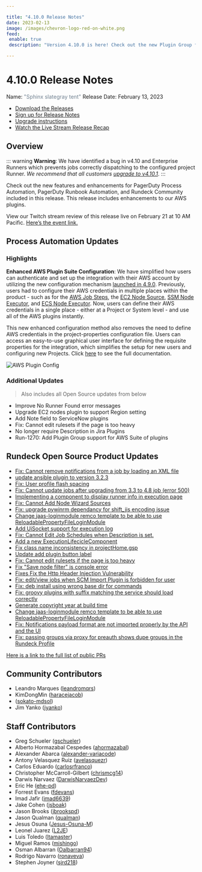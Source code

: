 ```yaml
---

title: "4.10.0 Release Notes"
date: 2023-02-13
image: /images/chevron-logo-red-on-white.png
feed:
 enable: true
 description: "Version 4.10.0 is here! Check out the new Plugin Group for AWS plugins."

---
```


# 4.10.0 Release Notes

Name: <span style="color: slategray"><span class="glyphicon glyphicon-tent"></span> "Sphinx slategray tent"</span>
Release Date: February 13, 2023

- [Download the Releases](https://download.rundeck.com/)
- [Sign up for Release Notes](https://www.rundeck.com/release-notes-signup)
- [Upgrade instructions](/upgrading/)
- [Watch the Live Stream Release Recap](https://youtu.be/stDTPTNZJNM)

## Overview

::: warning
**Warning**: We have identified a bug in v4.10 and Enterprise Runners which prevents jobs correctly dispatching to the configured project Runner. _We recommend that all customers [upgrade to v4.10.1](version-4.10.1.md)_. 
:::

Check out the new features and enhancements for PagerDuty Process Automation, PagerDuty Runbook Automation, and Rundeck Community included in this release. This release includes enhancements to our AWS plugins. 

View our Twitch stream review of this release live on February 21 at 10 AM Pacific. [Here’s the event link.](https://www.twitch.tv/pagerduty/schedule)

## Process Automation Updates

### Highlights

**Enhanced AWS Plugin Suite Configuration**: We have simplified how users can authenticate and set up the integration with their AWS account by utilizing the new configuration mechanism [launched in 4.9.0](/history/4_x/version-4.9.0.md). Previously, users had to configure their AWS credentials in multiple places within the product - such as for the [AWS Job Steps](/manual/job-plugins.md), the [EC2 Node Source](/manual/projects/resource-model-sources/aws.md), [SSM Node Executor](/manual/projects/node-execution/aws-ssm.md), and [ECS Node Executor](/manual/projects/node-execution/aws-ecs.md). Now, users can define their AWS credentials in a single place - either at a Project or System level - and use all of the AWS plugins instantly.

This new enhanced configuration method also removes the need to define AWS credentials in the project-properties configuration file. Users can access an easy-to-use graphical user interface for defining the requisite properties for the integration, which simplifies the setup for new users and configuring new Projects. Click [here](/manual/plugins/aws-plugins-overview) to see the full documentation.

![AWS Plugin Config](~@assets/img/relnotes-4.10.0-awsplugingroup.png)

### Additional Updates

> Also includes all Open Source updates from below

* Improve No Runner Found error messages
* Upgrade EC2 nodes plugin to support Region setting
* Add Note field to ServiceNow plugins
* Fix: Cannot edit rulesets if the page is too heavy
* No longer require Description in Jira Plugins
* Run-1270: Add Plugin Group support for AWS Suite of plugins

## Rundeck Open Source Product Updates

* [Fix: Cannot remove notifications from a job by loading an XML file](https://github.com/rundeck/rundeck/pull/8118)
* [update ansible plugin to version 3.2.3](https://github.com/rundeck/rundeck/pull/8117)
* [Fix: User profile flash spacing](https://github.com/rundeck/rundeck/pull/8115)
* [Fix: Cannot update jobs after upgrading from 3.3 to 4.8 job (error 500)](https://github.com/rundeck/rundeck/pull/8112)
* [Implementing a component to display runner info in execution page](https://github.com/rundeck/rundeck/pull/8108)
* [Fix: Cannot Add Node Wizard Sources](https://github.com/rundeck/rundeck/pull/8100)
* [Fix: upgrade pywinrm dependancy for shift_jis encoding issue](https://github.com/rundeck/rundeck/pull/8098)
* [Change jaas-loginmodule remco template to be able to use ReloadablePropertyFileLoginModule](https://github.com/rundeck/rundeck/pull/8094)
* [Add UiSocket support for execution log](https://github.com/rundeck/rundeck/pull/8092)
* [Fix: Cannot Edit Job Schedules when Description is set.](https://github.com/rundeck/rundeck/pull/8091)
* [Add a new ExecutionLifecicleComponent](https://github.com/rundeck/rundeck/pull/8083)
* [Fix class name inconsistency in projectHome.gsp](https://github.com/rundeck/rundeck/pull/8082)
* [Update add plugin button label](https://github.com/rundeck/rundeck/pull/8080)
* [Fix: Cannot edit rulesets if the page is too heavy](https://github.com/rundeck/rundeck/pull/8076)
* [Fix &quot;Save node filter&quot; js console error](https://github.com/rundeck/rundeck/pull/8072)
* [Fixes Fix the Http Header Injection Vulnerability](https://github.com/rundeck/rundeck/pull/8070)
* [Fix: edit/view jobs when SCM Import Plugin is forbidden for user](https://github.com/rundeck/rundeck/pull/8047)
* [Fix: deb install using wrong base dir for commands](https://github.com/rundeck/rundeck/pull/8043)
* [Fix: groovy plugins with suffix matching the service should load correctly](https://github.com/rundeck/rundeck/pull/8034)
* [Generate copyright year at build time](https://github.com/rundeck/rundeck/pull/8033)
* [Change jaas-loginmodule remco template to be able to use ReloadablePropertyFileLoginModule](https://github.com/rundeck/rundeck/pull/8018)
* [Fix: Notifications payload format are not imported properly by the API and the UI](https://github.com/rundeck/rundeck/pull/8005)
* [Fix: passing groups via proxy for preauth shows dupe groups in the Rundeck Profile](https://github.com/rundeck/rundeck/pull/7982)


[Here is a link to the full list of public PRs](https://github.com/rundeck/rundeck/pulls?q=is%3Apr+milestone%3A4.10.0+is%3Aclosed)


## Community Contributors

* Leandro Marques ([leandromqrs](https://github.com/leandromqrs))
* KimDongMin ([haracejacob](https://github.com/haracejacob))
* ([sokato-mdsol](https://github.com/sokato-mdsol))
* Jim Yanko ([jyanko](https://github.com/jyanko))


## Staff Contributors

* Greg Schueler ([gschueler](https://github.com/gschueler))
* Alberto Hormazabal Cespedes ([ahormazabal](https://github.com/ahormazabal))
* Alexander Abarca ([alexander-variacode](https://github.com/alexander-variacode))
* Antony Velasquez Ruiz ([avelasquezr](https://github.com/avelasquezr))
* Carlos Eduardo ([carlosrfranco](https://github.com/carlosrfranco))
* Christopher McCarroll-Gilbert ([chrismcg14](https://github.com/chrismcg14))
* Darwis Narvaez ([DarwisNarvaezDev](https://github.com/DarwisNarvaezDev))
* Eric He ([ehe-pd](https://github.com/ehe-pd))
* Forrest Evans ([fdevans](https://github.com/fdevans))
* Imad Jafir ([imad6639](https://github.com/imad6639))
* Jake Cohen ([jsboak](https://github.com/jsboak))
* Jason Brooks ([jbrookspd](https://github.com/jbrookspd))
* Jason Qualman ([qualman](https://github.com/qualman))
* Jesus Osuna ([Jesus-Osuna-M](https://github.com/Jesus-Osuna-M))
* Leonel Juarez ([L2JE](https://github.com/L2JE))
* Luis Toledo ([ltamaster](https://github.com/ltamaster))
* Miguel Ramos ([mishingo](https://github.com/mishingo))
* Osman Albarran ([Oalbarran94](https://github.com/Oalbarran94))
* Rodrigo Navarro ([ronaveva](https://github.com/ronaveva))
* Stephen Joyner ([sjrd218](https://github.com/sjrd218))
